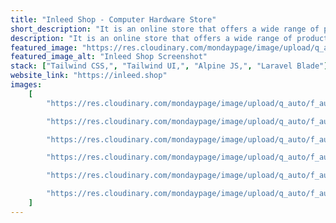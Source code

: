 ```yaml
---
title: "Inleed Shop - Computer Hardware Store"
short_description: "It is an online store that offers a wide range of products, including hardware components, servers, and accessories."
description: "It is an online store that offers a wide range of products, including hardware components, servers, and accessories."
featured_image: "https://res.cloudinary.com/mondaypage/image/upload/q_auto/f_auto/v1710535369/coder-x/featured-images/Inleed-Shop_iytfbx.webp"
featured_image_alt: "Inleed Shop Screenshot"
stack: ["Tailwind CSS,", "Tailwind UI,", "Alpine JS,", "Laravel Blade"]
website_link: "https://inleed.shop"
images:
    [
        "https://res.cloudinary.com/mondaypage/image/upload/q_auto/f_auto/v1711194925/coder-x/projects/inleed-shop/img-0_r9r2wg.jpg",

        "https://res.cloudinary.com/mondaypage/image/upload/q_auto/f_auto/v1711194927/coder-x/projects/inleed-shop/img-1_dhfdrm.jpg",

        "https://res.cloudinary.com/mondaypage/image/upload/q_auto/f_auto/v1711194934/coder-x/projects/inleed-shop/img-2_qsvubl.jpg",

        "https://res.cloudinary.com/mondaypage/image/upload/q_auto/f_auto/v1711194936/coder-x/projects/inleed-shop/img-4_xnfcli.jpg",

        "https://res.cloudinary.com/mondaypage/image/upload/q_auto/f_auto/v1711194939/coder-x/projects/inleed-shop/img-5_zupurn.jpg",

        "https://res.cloudinary.com/mondaypage/image/upload/q_auto/f_auto/v1711194935/coder-x/projects/inleed-shop/img-3_zjmhmt.jpg",
    ]
---
```

